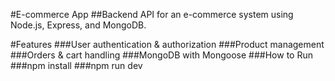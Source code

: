 #E-commerce App
##Backend API for an e-commerce system using Node.js, Express, and MongoDB.

#Features
###User authentication & authorization
###Product management
###Orders & cart handling
###MongoDB with Mongoose
###How to Run
###npm install
###npm run dev
